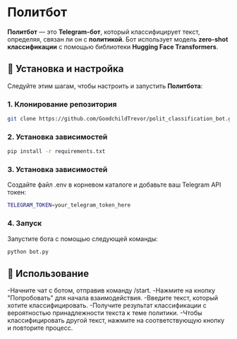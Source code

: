 # **Политбот**

**Политбот** — это **Telegram-бот**, который классифицирует текст, определяя, связан ли он с **политикой**. Бот использует модель **zero-shot классификации** с помощью библиотеки **Hugging Face Transformers**.

## 🚀 **Установка и настройка**

Следуйте этим шагам, чтобы настроить и запустить **Политбота**:

### **1. Клонирование репозитория**

```sh
git clone https://github.com/GoodchildTrevor/polit_classification_bot.git
```
### **2. Установка зависимостей**

```sh
pip install -r requirements.txt
```
### **3. Установка зависимостей**
Создайте файл .env в корневом каталоге и добавьте ваш Telegram API токен:
```sh
TELEGRAM_TOKEN=your_telegram_token_here
```
### **4. Запуск**
Запустите бота с помощью следующей команды:
```sh
python bot.py
```

## 💬 **Использование**
-Начните чат с ботом, отправив команду /start.
-Нажмите на кнопку "Попробовать" для начала взаимодействия.
-Введите текст, который хотите классифицировать.
-Получите результат классификации с вероятностью принадлежности текста к теме политики.
-Чтобы классифицировать другой текст, нажмите на соответствующую кнопку и повторите процесс.

